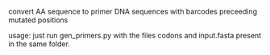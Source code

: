 convert AA sequence to primer DNA sequences with barcodes preceeding mutated positions

usage:
just run gen_primers.py with the files codons and input.fasta present in the same folder.
